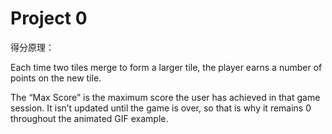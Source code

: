 # Project 0

得分原理：

Each time two tiles merge to form a larger tile, the player earns a number of points on the new tile.

The “Max Score” is the maximum score the user has achieved in that game session. It isn’t updated until the game is over, so that is why it remains 0 throughout the animated GIF example.
